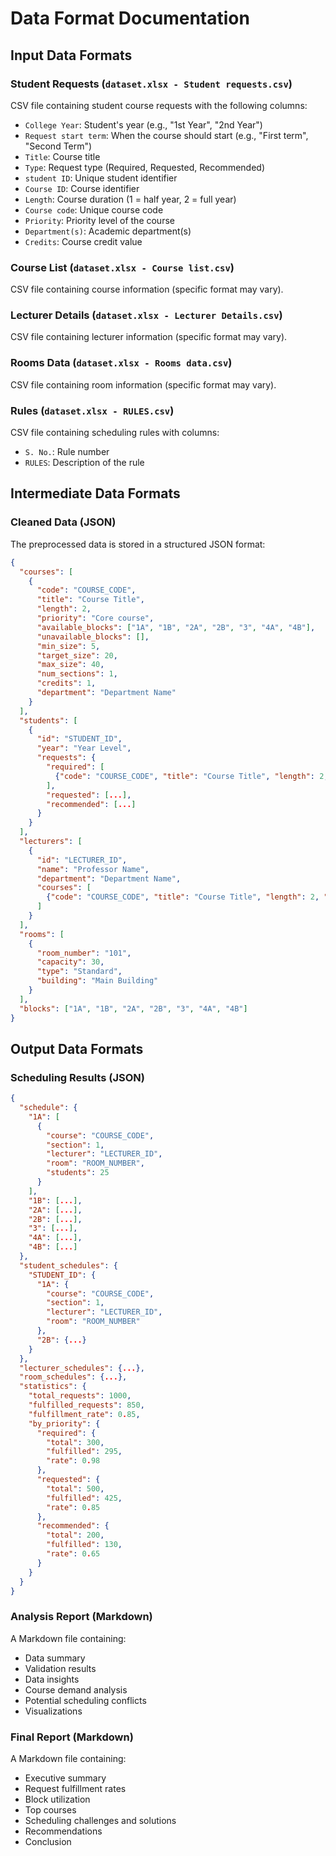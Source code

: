 # Data Format Documentation

## Input Data Formats

### Student Requests (`dataset.xlsx - Student requests.csv`)

CSV file containing student course requests with the following columns:
- `College Year`: Student's year (e.g., "1st Year", "2nd Year")
- `Request start term`: When the course should start (e.g., "First term", "Second Term")
- `Title`: Course title
- `Type`: Request type (Required, Requested, Recommended)
- `student ID`: Unique student identifier
- `Course ID`: Course identifier
- `Length`: Course duration (1 = half year, 2 = full year)
- `Course code`: Unique course code
- `Priority`: Priority level of the course
- `Department(s)`: Academic department(s)
- `Credits`: Course credit value

### Course List (`dataset.xlsx - Course list.csv`)

CSV file containing course information (specific format may vary).

### Lecturer Details (`dataset.xlsx - Lecturer Details.csv`)

CSV file containing lecturer information (specific format may vary).

### Rooms Data (`dataset.xlsx - Rooms data.csv`)

CSV file containing room information (specific format may vary).

### Rules (`dataset.xlsx - RULES.csv`)

CSV file containing scheduling rules with columns:
- `S. No.`: Rule number
- `RULES`: Description of the rule

## Intermediate Data Formats

### Cleaned Data (JSON)

The preprocessed data is stored in a structured JSON format:

```json
{
  "courses": [
    {
      "code": "COURSE_CODE",
      "title": "Course Title",
      "length": 2,
      "priority": "Core course",
      "available_blocks": ["1A", "1B", "2A", "2B", "3", "4A", "4B"],
      "unavailable_blocks": [],
      "min_size": 5,
      "target_size": 20,
      "max_size": 40,
      "num_sections": 1,
      "credits": 1,
      "department": "Department Name"
    }
  ],
  "students": [
    {
      "id": "STUDENT_ID",
      "year": "Year Level",
      "requests": {
        "required": [
          {"code": "COURSE_CODE", "title": "Course Title", "length": 2, "term": "First term"}
        ],
        "requested": [...],
        "recommended": [...]
      }
    }
  ],
  "lecturers": [
    {
      "id": "LECTURER_ID",
      "name": "Professor Name",
      "department": "Department Name",
      "courses": [
        {"code": "COURSE_CODE", "title": "Course Title", "length": 2, "section": 1}
      ]
    }
  ],
  "rooms": [
    {
      "room_number": "101",
      "capacity": 30,
      "type": "Standard",
      "building": "Main Building"
    }
  ],
  "blocks": ["1A", "1B", "2A", "2B", "3", "4A", "4B"]
}
```

## Output Data Formats

### Scheduling Results (JSON)

```json
{
  "schedule": {
    "1A": [
      {
        "course": "COURSE_CODE",
        "section": 1,
        "lecturer": "LECTURER_ID",
        "room": "ROOM_NUMBER",
        "students": 25
      }
    ],
    "1B": [...],
    "2A": [...],
    "2B": [...],
    "3": [...],
    "4A": [...],
    "4B": [...]
  },
  "student_schedules": {
    "STUDENT_ID": {
      "1A": {
        "course": "COURSE_CODE",
        "section": 1,
        "lecturer": "LECTURER_ID",
        "room": "ROOM_NUMBER"
      },
      "2B": {...}
    }
  },
  "lecturer_schedules": {...},
  "room_schedules": {...},
  "statistics": {
    "total_requests": 1000,
    "fulfilled_requests": 850,
    "fulfillment_rate": 0.85,
    "by_priority": {
      "required": {
        "total": 300,
        "fulfilled": 295,
        "rate": 0.98
      },
      "requested": {
        "total": 500,
        "fulfilled": 425,
        "rate": 0.85
      },
      "recommended": {
        "total": 200,
        "fulfilled": 130,
        "rate": 0.65
      }
    }
  }
}
```

### Analysis Report (Markdown)

A Markdown file containing:
- Data summary
- Validation results
- Data insights
- Course demand analysis
- Potential scheduling conflicts
- Visualizations

### Final Report (Markdown)

A Markdown file containing:
- Executive summary
- Request fulfillment rates
- Block utilization
- Top courses
- Scheduling challenges and solutions
- Recommendations
- Conclusion

